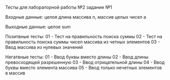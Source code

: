 Тесты для лабораторной работы №2 задание №1

Входные данные: целоя длина массива n, массив целых чисел а

Выходные данные: целое sum

Позитвные тесты:
01 - Тест на правильность поиска суммы
02 - Тест на правильность поиска суммы чисел массива из четных элементов
03 - Ввод массива из нулевых значений

Негатвные тесты:
01 - Ввод буквы вместо длины
02 - Ввод длины превосходящей разрешенную
03 - Ввод отрицательной длины
04 - Ввод буквы вместо элемента массива
05 - Ввод только нечетных элементов в массив